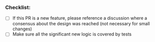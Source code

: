 ### Checklist:

- [ ] If this PR is a new feature, please reference a discussion where a consensus about the design
      was reached (not necessary for small changes)
- [ ] Make sure all the significant new logic is covered by tests
